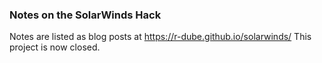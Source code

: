 ### Notes on the SolarWinds Hack
Notes are listed as blog posts at https://r-dube.github.io/solarwinds/
This project is now closed.
